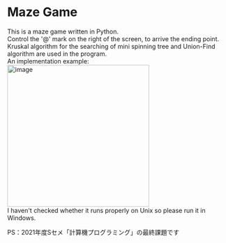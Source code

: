 # Maze Game

This is a maze game written in Python.  
Control the '@' mark on the right of the screen, to arrive the ending point.  
Kruskal algorithm for the searching of mini spinning tree and Union-Find algorithm are used in the program.  
An implementation example:  
<img width="325" alt="image" src="https://github.com/KaJunho/maze_game/assets/92158797/5a34cab4-8898-41d7-879b-355b47012eab">  
I haven't checked whether it runs properly on Unix so please run it in Windows.  

PS：2021年度Sセメ「計算機プログラミング」の最終課題です
